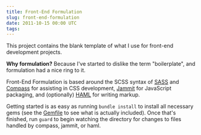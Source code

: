 ```yaml
---
title: Front-End Formulation
slug: front-end-formulation
date: 2011-10-15 00:00 UTC
tags:
---
```


This project contains the blank template of what I use for front-end development projects.

**Why formulation?** Because I've started to dislike the term "boilerplate", and formulation had a nice ring to it.

Front-End Formulation is based around the SCSS syntax of [SASS](http://www.sass-lang.com) and [Compass](http://compass-style.org/) for assisting in CSS development, [Jammit](https://web.archive.org/web/20110625170229/http://documentcloud.github.com/jammit/) for JavaScript packaging, and (optionally) [HAML](https://web.archive.org/web/20110129181755/http://haml-lang.com/) for writing markup.

Getting started is as easy as running `bundle install` to install all necessary gems (see the [Gemfile](https://github.com/markupboy/front-end-formulation/blob/master/Gemfile) to see what is actually included). Once that's finished, run `guard` to begin watching the directory for changes to files handled by compass, jammit, or haml.
